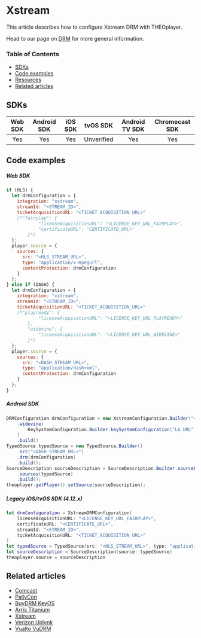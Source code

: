 # Xstream

This article describes how to configure Xstream DRM with THEOplayer.

Head to our page on [DRM](../../how-to-guides/04-drm/00-introduction.md) for more general information.

### Table of Contents

- [SDKs](#sdks)
- [Code examples](#code-examples)
- [Resources](#resources)
- [Related articles](#related-articles)

## SDKs

| Web SDK | Android SDK | iOS SDK |  tvOS SDK  | Android TV SDK | Chromecast SDK |
| :-----: | :---------: | :-----: | :--------: | :------------: | :------------: |
|   Yes   |     Yes     |   Yes   | Unverified |      Yes       |      Yes       |

## Code examples

##### Web SDK

```js
if (HLS) {
  let drmConfiguration = {
    integration: "xstream",
    streamId: "<STREAM_ID>",
    ticketAcquisitionURL: "<TICKET_ACQUISITION_URL>"
    /*"fairplay": {
            "licenseAcquisitionURL": "<LICENSE_KEY_URL_FAIRPLAY>",
            "certificateURL": "CERTIFICATE_URL>"
        }*/
  };
  player.source = {
    sources: {
      src: "<HLS_STREAM_URL>",
      type: "application/x-mpegurl",
      contentProtection: drmConfiguration
    }
  };
} else if (DASH) {
  let drmConfiguration = {
    integration: "xstream",
    streamId: "<STREAM_ID>",
    ticketAcquisitionURL: "<TICKET_ACQUISITION_URL>"
    /*"playready": {
            "licenseAcquisitionURL": "<LICENSE_KEY_URL_PLAYREADY>"
        },
        "widevine": {
            "licenseAcquisitionURL": "<LICENSE_KEY_URL_WIDEVINE>"
        }*/
  };
  player.source = {
    sources: {
      src: "<DASH_STREAM_URL>",
      type: "application/dash+xml",
      contentProtection: drmConfiguration
    }
  };
}
```

##### Android SDK

```java
DRMConfiguration drmConfiguration = new XstreamConfiguration.Builder("<STREAM_ID>", "<TICKET_ACQUISITION_URL>")
    .widevine(
        KeySystemConfiguration.Builder.keySystemConfiguration("LA_URL").build()
    )
    .build()
TypedSource typedSource = new TypedSource.Builder()
    .src("<DASH_STREAM_URL>")
    .drm(drmConfiguration)
    .build();
SourceDescription sourceDescription = SourceDescription.Builder.sourceDescription()
    .sources(typedSource)
    .build();
theoplayer.getPlayer().setSource(sourceDescription);
```

##### Legacy iOS/tvOS SDK (4.12.x)

```swift
let drmConfiguration = XstreamDRMConfiguration(
    licenseAcquisitionURL: "<LICENSE_KEY_URL_FAIRPLAY>",
    certificateURL: "<CERTIFICATE_URL>",
    streamId: "<STREAM_ID>",
    ticketAcquisitionURL: "<TICKET_ACQUISITION_URL>"
)
let typedSource = TypedSource(src: "<HLS_STREAM_URL>", type: "application/x-mpegurl", drm: drmConfiguration)
let sourceDescription = SourceDescription(source: typedSource)
theoplayer.source = sourceDescription
```

## Related articles

- [Comcast](03-comcast.md)
- [PallyCon](15-pallycon.md)
- [BuyDRM KeyOS](01-buydrm-keyos/00-introduction.md)
- [Arris Titanium](01-arris-titanium.md)
- [Xstream](13-xstream.md)
- [Verizon Uplynk](12-verizon-uplynk.md)
- [Vualto VuDRM](11-vualto-vudrm.md)
